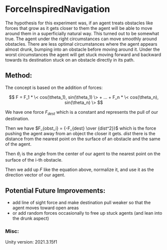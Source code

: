# ForceInspiredNavigation

The hypothesis for this experiment was, if an agent treats obstacles like forces that grow as it gets closer to them the agent will be able to move around them in a superficially natural way. This turned out to be somewhat true. The agent under the right circumstances can move smoothly around obstacles. There are less optimal circumstances where the agent appears almost drunk, bumping into an obstacle before moving around it. Under the worst circumstances the agent will get stuck moving forward and backward towards its destination stuck on an obstacle directly in its path.

## Method:

The concept is based on the addition of forces:

$$ F = F_1 * \< cos(\theta_1), sin(\theta_1) \> + ... + F_n * \< cos(\theta_n), sin(\theta_n) \> $$

We have one force $F_{dest}$ which is a constant and represents the pull of our destination.

Then we have $F_{obst_i} = {-F_{dest} \over {dist^2}}$ which is the force pushing the agent away from an object the closer it gets. 
$dist$ there is the distance from the nearest point on the surface of an obstacle and the same of the agent.

Then $\theta_i$ is the angle from the center of our agent to the nearest point on the surface of the i-th obstacle.

Then we add up $F$ like the equation above, normalize it, and use it as the direction vector of our agent.

## Potential Future Improvements:
- add line of sight force and make destination pull weaker so that the agent moves toward open areas
- or add random forces occasionally to free up stuck agents (and lean into the drunk aspect)

### Misc:
Unity version: 2021.3.15f1
